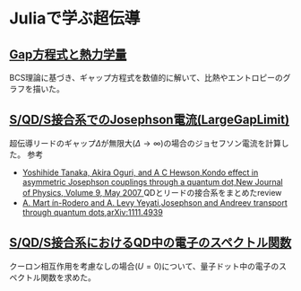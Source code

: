 # Juliaで学ぶ超伝導
## [Gap方程式と熱力学量](https://github.com/hs075/superconductor/blob/master/GapEquation_S_C.ipynb)
BCS理論に基づき、ギャップ方程式を数値的に解いて、比熱やエントロピーのグラフを描いた。
## [S/QD/S接合系でのJosephson電流(LargeGapLimit)](https://github.com/hs075/superconductor/blob/master/LargeGapLimit_AtS-QD-S.ipynb)
超伝導リードのギャップ$\Delta$が無限大($\Delta\to \infty$)の場合のジョセフソン電流を計算した。
参考
* [Yoshihide Tanaka, Akira Oguri, and A C Hewson,Kondo effect in asymmetric Josephson couplings through a quantum dot,New Journal of Physics, Volume 9, May 2007 ](https://iopscience.iop.org/article/10.1088/1367-2630/9/5/115)
QDとリードの接合系をまとめたreview
* [A. Mart ́ın-Rodero and A. Levy Yeyati,Josephson and Andreev transport through quantum dots,arXiv:1111.4939](https://arxiv.org/abs/1111.4939)
## [S/QD/S接合系におけるQD中の電子のスペクトル関数](https://github.com/hs075/superconductor/blob/master/DOM_AtS-dot-S.ipynb)
クーロン相互作用を考慮なしの場合($U=0$)について、量子ドット中の電子のスペクトル関数を求めた。
